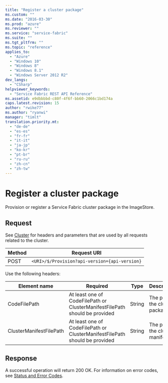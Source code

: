 ```yaml
---
title: "Register a cluster package"
ms.custom: ""
ms.date: "2016-03-30"
ms.prod: "azure"
ms.reviewer: ""
ms.service: "service-fabric"
ms.suite: ""
ms.tgt_pltfrm: ""
ms.topic: "reference"
applies_to: 
  - "Azure"
  - "Windows 10"
  - "Windows 8"
  - "Windows 8.1"
  - "Windows Server 2012 R2"
dev_langs: 
  - "CSharp"
helpviewer_keywords: 
  - "Service Fabric REST API Reference"
ms.assetid: e9dbbbbd-c80f-4f6f-bb60-2066c1bd174a
caps.latest.revision: 15
author: "rwike77"
ms.author: "ryanwi"
manager: "timlt"
translation.priority.mt: 
  - "de-de"
  - "es-es"
  - "fr-fr"
  - "it-it"
  - "ja-jp"
  - "ko-kr"
  - "pt-br"
  - "ru-ru"
  - "zh-cn"
  - "zh-tw"
---
```

# Register a cluster package
Provision or register a Service Fabric cluster package in the ImageStore.  
  
## Request  
 See [Cluster](../ServiceFabricREST/cluster.md) for headers and parameters that are used by all requests related to the cluster.  
  
|Method|Request URI|  
|------------|-----------------|  
|POST|`<URI>/$/Provision?api-version={api-version}`|  
  
 Use the following headers:  
  
|Element name|Required|Type|Description|  
|------------------|--------------|----------|-----------------|  
|CodeFilePath|At least one of CodeFilePath or ClusterManifestFilePath should be provided|String|The path to the cluster package.|  
|ClusterManifestFilePath|At least one of CodeFilePath or ClusterManifestFilePath should be provided|String|The path to the cluster manifest.|  
  
## Response  
 A successful operation will return 200 OK. For information on error codes, see [Status and Error Codes](../ServiceFabricREST/status-and-error-codes1.md).